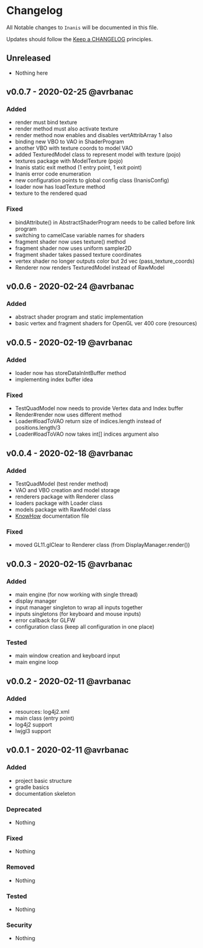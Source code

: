 # Changelog

All Notable changes to `Inanis` will be documented in this file.

Updates should follow the [Keep a CHANGELOG](http://keepachangelog.com/) principles.

## Unreleased
- Nothing here

## v0.0.7 - 2020-02-25 @avrbanac

### Added
- render must bind texture
- render method must also activate texture
- render method now enables and disables vertAttribArray 1 also
- binding new VBO to VAO in ShaderProgram
- another VBO with texture coords to model VAO
- added TexturedModel class to represent model with texture (pojo)
- textures package with ModelTexture (pojo)
- Inanis static exit method (1 entry point, 1 exit point)
- Inanis error code enumeration
- new configuration points to global config class (InanisConfig)
- loader now has loadTexture method
- texture to the rendered quad

### Fixed
- bindAttribute() in AbstractShaderProgram needs to be called before link program
- switching to camelCase variable names for shaders
- fragment shader now uses texture() method
- fragment shader now uses uniform sampler2D
- fragment shader takes passed texture coordinates
- vertex shader no longer outputs color but 2d vec (pass_texture_coords)
- Renderer now renders TexturedModel instead of RawModel

## v0.0.6 - 2020-02-24 @avrbanac

### Added
- abstract shader program and static implementation
- basic vertex and fragment shaders for OpenGL ver 400 core (resources)

## v0.0.5 - 2020-02-19 @avrbanac

### Added
- loader now has storeDataInIntBuffer method
- implementing index buffer idea

### Fixed
- TestQuadModel now needs to provide Vertex data and Index buffer
- Render#render now uses different method
- Loader#loadToVAO return size of indices.length instead of positions.length/3
- Loader#loadToVAO now takes int[] indices argument also

## v0.0.4 - 2020-02-18 @avrbanac

### Added
- TestQuadModel (test render method)
- VAO and VBO creation and model storage
- renderers package with Renderer class
- loaders package with Loader class
- models package with RawModel class
- [KnowHow](src/main/resources/KnowHow.md) documentation file

### Fixed
- moved GL11.glClear to Renderer class (from DisplayManager.render())

## v0.0.3 - 2020-02-15 @avrbanac

### Added
- main engine (for now working with single thread)
- display manager
- input manager singleton to wrap all inputs together
- inputs singletons (for keyboard and mouse inputs)
- error callback for GLFW
- configuration class (keep all configuration in one place)

### Tested
- main window creation and keyboard input
- main engine loop

## v0.0.2 - 2020-02-11 @avrbanac

### Added
- resources: log4j2.xml
- main class (entry point)
- log4j2 support
- lwjgl3 support

## v0.0.1 - 2020-02-11 @avrbanac

### Added
- project basic structure
- gradle basics
- documentation skeleton

### Deprecated
- Nothing

### Fixed
- Nothing

### Removed
- Nothing

### Tested
- Nothing

### Security
- Nothing